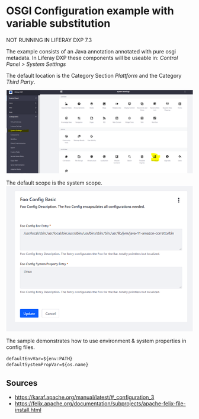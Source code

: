 # OSGI Configuration example with variable substitution

NOT RUNNING IN LIFERAY DXP 7.3

The example consists of an Java annotation annotated with pure osgi metadata. 
In Liferay DXP these components will be useable in:
_Control Panel > System Settings_ 

The default location is the Category Section _Plattform_ and the Category _Third Party_.

![Configuration Category of pure osgi example](images/dxp7-1-thirdparty.PNG "Configuration Category of pure osgi example")

The default scope is the system scope.
![Configuration Category of pure osgi example](images/exampleconfig.PNG "Configuration Category of pure osgi example")

The sample demonstrates how to use environment & system properties in config files.
 
```
defaultEnvVar=${env:PATH}
defaultSystemPropVar=${os.name}
```


## Sources

* https://karaf.apache.org/manual/latest/#_configuration_3
* https://felix.apache.org/documentation/subprojects/apache-felix-file-install.html